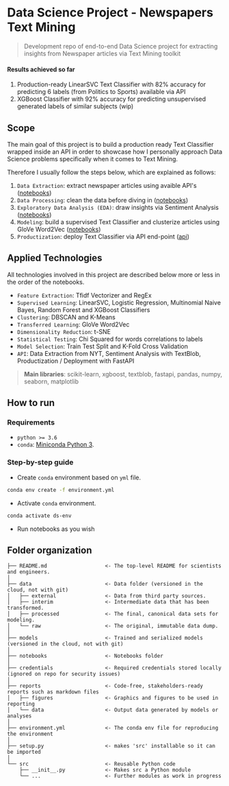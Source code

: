 # Data Science Project - Newspapers Text Mining 

> Development repo of end-to-end Data Science project for extracting insights from Newspaper articles via Text Mining toolkit

#### Results achieved so far

1. Production-ready LinearSVC Text Classifier with 82% accuracy for predicting 6 labels (from Politics to Sports) available via API
2. XGBoost Classifier with 92% accuracy for predicting unsupervised generated labels of similar subjects (wip)

## Scope

The main goal of this project is to build a production ready Text Classifier wrapped inside an API in order to showcase how I personally approach Data Science problems specifically when it comes to Text Mining.

Therefore I usually follow the steps below, which are explained as follows:

1. ``Data Extraction``: extract newspaper articles using avaible API's ([notebooks](notebooks/extracting))
2. ``Data Processing``: clean the data before diving in ([notebooks](notebooks/processing))
3. ``Exploratory Data Analysis (EDA)``: draw insights via Sentiment Analysis ([notebooks](notebooks/eda))
4. ``Modeling``: build a supervised Text Classifier and clusterize articles using GloVe Word2Vec ([notebooks](notebooks/modeling))
5. ``Productization``: deploy Text Classifier via API end-point ([api](api))

## Applied Technologies

All technologies involved in this project are described below more or less in the order of the notebooks.

* `Feature Extraction`: Tfidf Vectorizer and RegEx
* `Supervised Learning`: LinearSVC, Logistic Regression, Multinomial Naive Bayes, Random Forest and XGBoost Classifiers
* `Clustering`: DBSCAN and K-Means
* `Transferred Learning`: GloVe Word2Vec
* `Dimensionality Reduction`: t-SNE
* `Statistical Testing`: Chi Squared for words correlations to labels
* `Model Selection`: Train Test Split and K-Fold Cross Validation
* `API`: Data Extraction from NYT, Sentiment Analysis with TextBlob, Productization / Deployment with FastAPI

> **Main libraries**: scikit-learn, xgboost, textblob, fastapi, pandas, numpy, seaborn, matplotlib

## How to run

### Requirements

* `python >= 3.6`
* `conda`: [Miniconda Python 3](https://docs.conda.io/en/latest/miniconda.html).

### Step-by-step guide

* Create `conda` environment based on `yml` file.

```bash
conda env create -f environment.yml
```

* Activate `conda` environment.

```bash
conda activate ds-env
```

* Run notebooks as you wish

## Folder organization

    ├── README.md                   <- The top-level README for scientists and engineers.
    │
    ├── data                        <- Data folder (versioned in the cloud, not with git)
    │   ├── external                <- Data from third party sources.
    │   ├── interim                 <- Intermediate data that has been transformed.
    │   ├── processed               <- The final, canonical data sets for modeling.
    │   └── raw                     <- The original, immutable data dump.
    │
    ├── models                      <- Trained and serialized models (versioned in the cloud, not with git)
    │
    ├── notebooks                   <- Notebooks folder 
    │
    ├── credentials                 <- Required credentials stored locally (ignored on repo for security issues)
    │
    ├── reports                     <- Code-free, stakeholders-ready reports such as markdown files
    │   ├── figures                 <- Graphics and figures to be used in reporting
    │   └── data                    <- Output data generated by models or analyses
    │
    ├── environment.yml             <- The conda env file for reproducing the environment
    │
    ├── setup.py                    <- makes 'src' installable so it can be imported
    │
    └── src                         <- Reusable Python code
        ├── __init__.py             <- Makes src a Python module
        └── ...                     <- Further modules as work in progress
